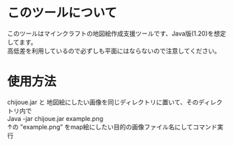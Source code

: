 # このツールについて
このツールはマインクラフトの地図絵作成支援ツールです、Java版(1.20)を想定してます。  
高低差を利用しているので必ずしも平面にはならないので注意してください。  
# 使用方法
chijoue.jar と 地図絵にしたい画像を同じディレクトリに置いて、そのディレクトリ内で  
Java -jar chijoue.jar example.png  
↑の ”example.png” をmap絵にしたい目的の画像ファイル名にしてコマンド実行  
